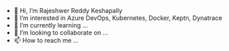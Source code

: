 - 👋 Hi, I’m Rajeshwer Reddy Keshapally
- 👀 I’m interested in Azure DevOps, Kubernetes, Docker, Keptn, Dynatrace
- 🌱 I’m currently learning ...
- 💞️ I’m looking to collaborate on ...
- 📫 How to reach me ...

<!---
Keshapally/Keshapally is a ✨ special ✨ repository because its `README.md` (this file) appears on your GitHub profile.
You can click the Preview link to take a look at your changes.
--->
